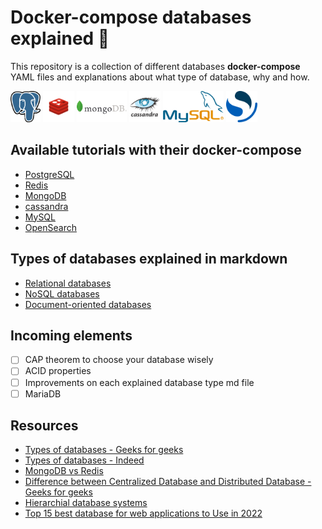 # Docker-compose databases explained :whale:

This repository is a collection of different databases **docker-compose** YAML files and explanations about what type of database, why and how.

<div>
    <img src="./documentation/images/postgresql-logo.png" alt="postgresql logo" height="50"/>
    <img src="./documentation/images/redis-logo.png" alt="redis logo" height="50"/>
    <img src="./documentation/images/mongodb-logo.jpg" alt="mongodb logo" height="50"/>
    <img src="./documentation/images/cassandra-logo.png" alt="cassandra logo" height="50"/>
    <img src="./documentation/images/mysql-logo.png" alt="mysql logo" height="50"/>
    <img src="./documentation/images/opensearch-logo.png" alt="opensearch logo" height="50"/>
</div>

## Available tutorials with their docker-compose

- [PostgreSQL](./PostgreSQL/)
- [Redis](./Redis/)
- [MongoDB](./MongoDB/)
- [cassandra](./cassandra/)
- [MySQL](./MySQL/)
- [OpenSearch](https://github.com/acompagnon/docker-opensearch-keycloak)

## Types of databases explained in markdown

- [Relational databases](./documentation/RDBMS.md)
- [NoSQL databases](./documentation/NOSQL.md)
- [Document-oriented databases](./documentation/DOD.md)

## Incoming elements

- [ ] CAP theorem to choose your database wisely
- [ ] ACID properties
- [ ] Improvements on each explained database type md file
- [ ] MariaDB

## Resources

- [Types of databases - Geeks for geeks](https://www.geeksforgeeks.org/types-of-databases/)
- [Types of databases - Indeed](https://www.indeed.com/career-advice/career-development/types-of-databases)
- [MongoDB vs Redis](https://www.mongodb.com/compare/mongodb-vs-redis)
- [Difference between Centralized Database and Distributed Database - Geeks for geeks](https://www.geeksforgeeks.org/difference-between-centralized-database-and-distributed-database/)
- [Hierarchial database systems](https://hevodata.com/learn/hierarchical-database-systems/)
- [Top 15 best database for web applications to Use in 2022](https://appinventiv.com/blog/top-web-app-database-list/)